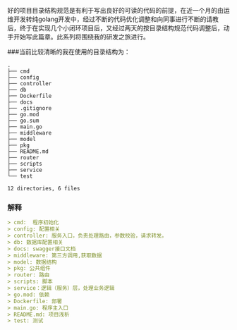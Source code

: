 好的项目目录结构规范是有利于写出良好的可读的代码的前提，在近一个月的由运维开发转纯golang开发中，经过不断的代码优化调整和向同事进行不断的请教后，终于在实现几个小闭环项目后，又经过两天的按目录结构规范代码调整后，动手开始写此篇章。此系列将围绕我的研发之旅进行。

###当前比较清晰的我在使用的目录结构为：
```shell
.
├── cmd
├── config
├── controller
├── db
├── Dockerfile
├── docs
├── .gitignore
├── go.mod
├── go.sum
├── main.go
├── middleware
├── model
├── pkg
├── README.md
├── router
├── scripts
├── service
└── test

12 directories, 6 files
```
### 解释
```markdown
> cmd:  程序初始化
> config: 配置相关
> controller: 服务入口，负责处理路由，参数校验，请求转发。
> db: 数据库配置相关
> docs: swagger接口文档
> middleware: 第三方调用,获取数据
> model: 数据结构
> pkg: 公共组件
> router: 路由
> scripts: 脚本
> service：逻辑（服务）层，处理业务逻辑
> go.mod: 依赖
> Dockerfile: 部署
> main.go: 程序主入口
> README.md: 项目浅析
> test: 测试
```
